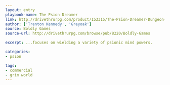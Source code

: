 ```yaml
---
layout: entry
playbook-name: The Psion Dreamer
link: http://drivethrurpg.com/product/153315/The-Psion-Dreamer-Dungeon-World-Grim-World-compatible
author: ['Trenton Kennedy', 'Greyoak']
source: Boldly Games
source-url: http://drivethrurpg.com/browse/pub/8220/Boldly-Games

excerpt: ...focuses on wielding a variety of psionic mind powers.

categories:
- psion

tags:
- commercial
- grim world
---
```

